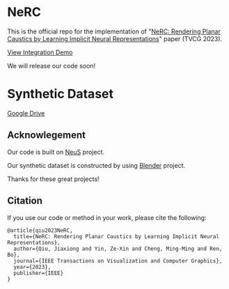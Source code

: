# NeRC
This is the official repo for the implementation of "[NeRC: Rendering Planar Caustics by Learning Implicit Neural Representations](https://ieeexplore.ieee.org/document/10077440)" paper (TVCG 2023).

[View Integration Demo](https://drive.google.com/file/d/1B75y9nLnYgnCDbXHIw9cDqsGaO-b5wua/view?usp=sharing)

We will release our code soon!

# Synthetic Dataset
[Google Drive](https://drive.google.com/file/d/1jG9UNGPTreJo_fJTiDNEPpicDN2Lnvbx/view?usp=share_link)

## Acknowlegement
Our code is built on [NeuS](https://github.com/Totoro97/NeuS) project. 

Our synthetic dataset is constructed by using [Blender](https://www.blender.org/) project. 

Thanks for these great projects!

## Citation 
If you use our code or method in your work, please cite the following:
```
@article{qiu2023NeRC,
  title={NeRC: Rendering Planar Caustics by Learning Implicit Neural Representations},
  author={Qiu, Jiaxiong and Yin, Ze-Xin and Cheng, Ming-Ming and Ren, Bo},
  journal={IEEE Transactions on Visualization and Computer Graphics},
  year={2023},
  publisher={IEEE}
}
```
